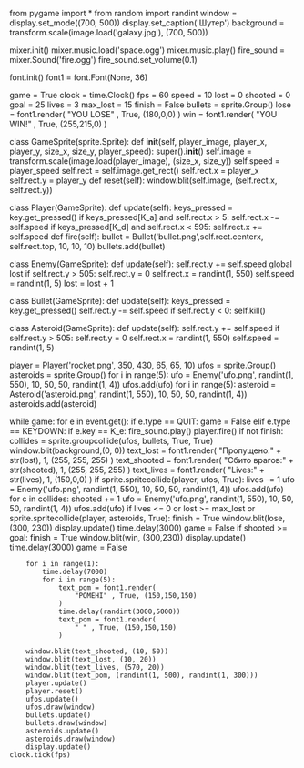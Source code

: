 from pygame import *
from random import randint
window = display.set_mode((700, 500))
display.set_caption('Шутер')
background = transform.scale(image.load('galaxy.jpg'), (700, 500))

mixer.init()
mixer.music.load('space.ogg')
mixer.music.play()
fire_sound = mixer.Sound('fire.ogg')
fire_sound.set_volume(0.1)

font.init()
font1 = font.Font(None, 36)

game = True
clock = time.Clock()
fps = 60
speed = 10
lost = 0
shooted = 0
goal = 25
lives = 3
max_lost = 15
finish = False
bullets = sprite.Group()
lose = font1.render(
            "YOU LOSE" , True, (180,0,0)
        )
win = font1.render(
            "YOU WIN!" , True, (255,215,0)
        )

class GameSprite(sprite.Sprite):
    def __init__(self, player_image, player_x, player_y, size_x, size_y, player_speed):
        super().__init__()
        self.image = transform.scale(image.load(player_image), (size_x, size_y))
        self.speed = player_speed
        self.rect = self.image.get_rect()
        self.rect.x = player_x
        self.rect.y = player_y
    def reset(self):
        window.blit(self.image, (self.rect.x, self.rect.y))

class Player(GameSprite): 
    def update(self):
        keys_pressed = key.get_pressed()
        if keys_pressed[K_a] and self.rect.x > 5:
            self.rect.x -= self.speed
        if keys_pressed[K_d] and self.rect.x < 595:
            self.rect.x += self.speed
    def fire(self):
        bullet = Bullet('bullet.png',self.rect.centerx, self.rect.top, 10, 10, 10)
        bullets.add(bullet)
            

class Enemy(GameSprite):
    def update(self):
        self.rect.y += self.speed
        global lost
        if self.rect.y > 505:
            self.rect.y = 0
            self.rect.x = randint(1, 550)
            self.speed = randint(1, 5)
            lost = lost + 1
    

class Bullet(GameSprite):
    def update(self):
        keys_pressed = key.get_pressed()
        self.rect.y -= self.speed
        if self.rect.y < 0:
            self.kill()

class Asteroid(GameSprite):
    def update(self):
        self.rect.y += self.speed
        if self.rect.y > 505:
            self.rect.y = 0
            self.rect.x = randint(1, 550)
            self.speed = randint(1, 5)

player = Player('rocket.png', 350, 430, 65, 65, 10)
ufos = sprite.Group()
asteroids = sprite.Group()
for i in range(5):
    ufo = Enemy('ufo.png', randint(1, 550), 10, 50, 50, randint(1, 4))
    ufos.add(ufo)
for i in range(5):
    asteroid = Asteroid('asteroid.png', randint(1, 550), 10, 50, 50, randint(1, 4))
    asteroids.add(asteroid)

while game:
    for e in event.get():
        if e.type == QUIT:
            game = False
        elif e.type == KEYDOWN:
            if e.key == K_e:
                fire_sound.play()
                player.fire()
    if not finish:
        collides = sprite.groupcollide(ufos, bullets, True, True)
        window.blit(background,(0, 0))
        text_lost = font1.render(
            "Пропущено:" + str(lost), 1, (255, 255, 255)
        )
        text_shooted = font1.render(
            "Сбито врагов:" + str(shooted), 1, (255, 255, 255)
        )
        text_lives = font1.render(
            "Lives:" + str(lives), 1, (150,0,0)
        )
        if sprite.spritecollide(player, ufos, True):
            lives -= 1
            ufo = Enemy('ufo.png', randint(1, 550), 10, 50, 50, randint(1, 4))
            ufos.add(ufo)
        for c in collides:
            shooted += 1
            ufo = Enemy('ufo.png', randint(1, 550), 10, 50, 50, randint(1, 4))
            ufos.add(ufo)
        if lives <= 0 or lost >= max_lost or sprite.spritecollide(player, asteroids, True):
            finish = True
            window.blit(lose, (300, 230))
            display.update()
            time.delay(3000)
            game = False
        if shooted >= goal:
            finish = True
            window.blit(win, (300,230))
            display.update()
            time.delay(3000)
            game = False

        for i in range(1):
            time.delay(7000)
            for i in range(5):
                text_pom = font1.render(
                    "POMEHI" , True, (150,150,150)
                )
                time.delay(randint(3000,5000))
                text_pom = font1.render(
                    " " , True, (150,150,150)
                )
                
        window.blit(text_shooted, (10, 50))
        window.blit(text_lost, (10, 20))
        window.blit(text_lives, (570, 20))
        window.blit(text_pom, (randint(1, 500), randint(1, 300)))
        player.update()
        player.reset()
        ufos.update()
        ufos.draw(window)
        bullets.update()
        bullets.draw(window)
        asteroids.update()
        asteroids.draw(window)
        display.update()
    clock.tick(fps)
